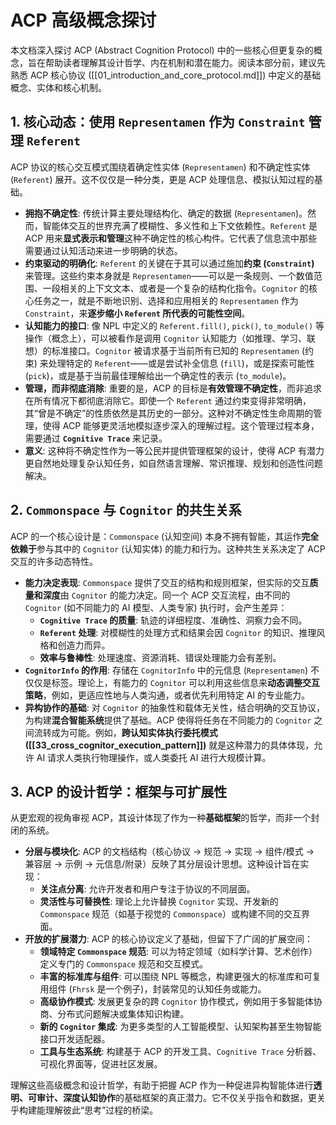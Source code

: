 # ACP 高级概念探讨

本文档深入探讨 ACP (Abstract Cognition Protocol) 中的一些核心但更复杂的概念，旨在帮助读者理解其设计哲学、内在机制和潜在能力。阅读本部分前，建议先熟悉 ACP 核心协议 ([[01_introduction_and_core_protocol.md]]) 中定义的基础概念、实体和核心机制。

## 1. 核心动态：使用 `Representamen` 作为 `Constraint` 管理 `Referent`

ACP 协议的核心交互模式围绕着确定性实体 (`Representamen`) 和不确定性实体 (`Referent`) 展开。这不仅仅是一种分类，更是 ACP 处理信息、模拟认知过程的基础。

*   **拥抱不确定性**: 传统计算主要处理结构化、确定的数据 (`Representamen`)。然而，智能体交互的世界充满了模糊性、多义性和上下文依赖性。`Referent` 是 ACP 用来**显式表示和管理**这种不确定性的核心构件。它代表了信息流中那些需要通过认知活动来进一步明确的状态。
*   **约束驱动的明确化**: `Referent` 的关键在于其可以通过施加**约束 (`Constraint`)** 来管理。这些约束本身就是 `Representamen`——可以是一条规则、一个数值范围、一段相关的上下文文本、或者是一个复杂的结构化指令。`Cognitor` 的核心任务之一，就是不断地识别、选择和应用相关的 `Representamen` 作为 `Constraint`，来**逐步缩小 `Referent` 所代表的可能性空间**。
*   **认知能力的接口**: 像 NPL 中定义的 `Referent.fill()`, `pick()`, `to_module()` 等操作（概念上），可以被看作是调用 `Cognitor` 认知能力（如推理、学习、联想）的标准接口。`Cognitor` 被请求基于当前所有已知的 `Representamen` (约束) 来处理特定的 `Referent`——或是尝试补全信息 (`fill`)，或是探索可能性 (`pick`)，或是基于当前最佳理解给出一个确定性的表示 (`to_module`)。
*   **管理，而非彻底消除**: 重要的是，ACP 的目标是**有效管理不确定性**，而非追求在所有情况下都彻底消除它。即使一个 `Referent` 通过约束变得非常明确，其“曾是不确定”的性质依然是其历史的一部分。这种对不确定性生命周期的管理，使得 ACP 能够更灵活地模拟逐步深入的理解过程。这个管理过程本身，需要通过 **`Cognitive Trace`** 来记录。
*   **意义**: 这种将不确定性作为一等公民并提供管理框架的设计，使得 ACP 有潜力更自然地处理复杂认知任务，如自然语言理解、常识推理、规划和创造性问题解决。

## 2. `Commonspace` 与 `Cognitor` 的共生关系

ACP 的一个核心设计是：`Commonspace` (认知空间) 本身不拥有智能，其运作**完全依赖于**参与其中的 `Cognitor` (认知实体) 的能力和行为。这种共生关系决定了 ACP 交互的许多动态特性。

*   **能力决定表现**: `Commonspace` 提供了交互的结构和规则框架，但实际的交互**质量和深度**由 `Cognitor` 的能力决定。同一个 ACP 交互流程，由不同的 `Cognitor` (如不同能力的 AI 模型、人类专家) 执行时，会产生差异：
    *   **`Cognitive Trace` 的质量**: 轨迹的详细程度、准确性、洞察力会不同。
    *   **`Referent` 处理**: 对模糊性的处理方式和结果会因 `Cognitor` 的知识、推理风格和创造力而异。
    *   **效率与鲁棒性**: 处理速度、资源消耗、错误处理能力会有差别。
*   **`CognitorInfo` 的作用**: 存储在 `CognitorInfo` 中的元信息 (`Representamen`) 不仅仅是标签。理论上，有能力的 `Cognitor` 可以利用这些信息来**动态调整交互策略**，例如，更适应性地与人类沟通，或者优先利用特定 AI 的专业能力。
*   **异构协作的基础**: 对 `Cognitor` 的抽象性和载体无关性，结合明确的交互协议，为构建**混合智能系统**提供了基础。ACP 使得将任务在不同能力的 `Cognitor` 之间流转成为可能。例如，**跨认知实体执行委托模式 ([[33_cross_cognitor_execution_pattern]])** 就是这种潜力的具体体现，允许 AI 请求人类执行物理操作，或人类委托 AI 进行大规模计算。

## 3. ACP 的设计哲学：框架与可扩展性

从更宏观的视角审视 ACP，其设计体现了作为一种**基础框架**的哲学，而非一个封闭的系统。

*   **分层与模块化**: ACP 的文档结构（核心协议 -> 规范 -> 实现 -> 组件/模式 -> 兼容层 -> 示例 -> 元信息/附录）反映了其分层设计思想。这种设计旨在实现：
    *   **关注点分离**: 允许开发者和用户专注于协议的不同层面。
    *   **灵活性与可替换性**: 理论上允许替换 `Cognitor` 实现、开发新的 `Commonspace` 规范（如基于视觉的 `Commonspace`）或构建不同的交互界面。
*   **开放的扩展潜力**: ACP 的核心协议定义了基础，但留下了广阔的扩展空间：
    *   **领域特定 `Commonspace` 规范**: 可以为特定领域（如科学计算、艺术创作）定义专门的 `Commonspace` 规范和交互模式。
    *   **丰富的标准库与组件**: 可以围绕 NPL 等概念，构建更强大的标准库和可复用组件 (`Fhrsk` 是一个例子)，封装常见的认知任务或能力。
    *   **高级协作模式**: 发展更复杂的跨 `Cognitor` 协作模式，例如用于多智能体协商、分布式问题解决或集体知识构建。
    *   **新的 `Cognitor` 集成**: 为更多类型的人工智能模型、认知架构甚至生物智能接口开发适配器。
    *   **工具与生态系统**: 构建基于 ACP 的开发工具、`Cognitive Trace` 分析器、可视化界面等，促进社区发展。

理解这些高级概念和设计哲学，有助于把握 ACP 作为一种促进异构智能体进行**透明、可审计、深度认知协作**的基础框架的真正潜力。它不仅关乎指令和数据，更关乎构建能理解彼此“思考”过程的桥梁。